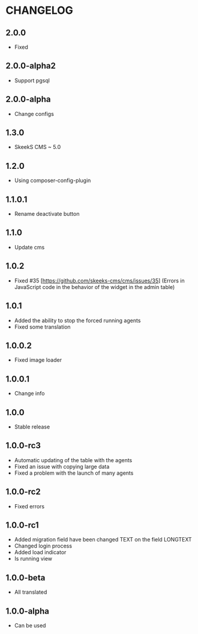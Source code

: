 CHANGELOG
==============

2.0.0
-----------------
 * Fixed
 
2.0.0-alpha2
-----------------
 * Support pgsql
 
2.0.0-alpha
-----------------
 * Change configs
 
1.3.0
-----------------
 * SkeekS CMS ~ 5.0
 
1.2.0
-----------------
 * Using composer-config-plugin
 
1.1.0.1
-----------------
  * Rename deactivate button
  
  
1.1.0
-----------------
  * Update cms

1.0.2
-----------------
  * Fixed #35 [https://github.com/skeeks-cms/cms/issues/35] (Errors in JavaScript code in the behavior of the widget in the admin table)

1.0.1
-----------------
  * Added the ability to stop the forced running agents
  * Fixed some translation

1.0.0.2
-----------------
  * Fixed image loader

1.0.0.1
-----------------
  * Change info

1.0.0
-----------------
  * Stable release
  
1.0.0-rc3
-----------------
  * Automatic updating of the table with the agents
  * Fixed an issue with copying large data
  * Fixed a problem with the launch of many agents

1.0.0-rc2
-----------------
  * Fixed errors

1.0.0-rc1
-----------------
  * Added migration field have been changed TEXT on the field LONGTEXT
  * Changed login process
  * Added load indicator
  * Is running view

1.0.0-beta
-----------------
  * All translated

1.0.0-alpha
-----------------
  * Can be used
